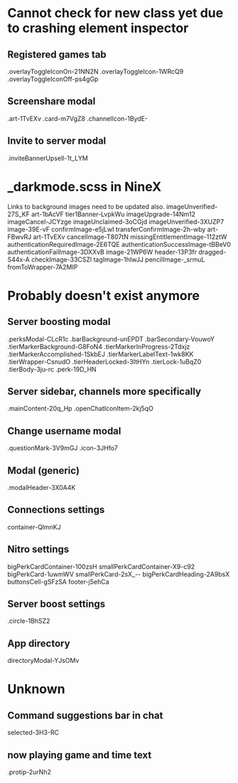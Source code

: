 # Cannot check for new class yet due to crashing element inspector
## Registered games tab
.overlayToggleIconOn-21NN2N
.overlayToggleIcon-1WRcQ9
.overlayToggleIconOff-ps4gGp
## Screenshare modal
.art-1TvEXv
.card-m7VgZ8
.channelIcon-1BydE-
## Invite to server modal
.inviteBannerUpsell-1t_LYM

# _darkmode.scss in NineX
Links to background images need to be updated also.
imageUnverified-27S_KF
art-1bAcVF
tier1Banner-LvpkWu
imageUpgrade-14Nm12
imageCancel-JCYzge
imageUnclaimed-3oCGjd
imageUnverified-3XUZP7
image-39E-vF
confirmImage-e5jLwI
transferConfirmImage-2h-wby
art-FBwvRJ
art-1TvEXv
cancelImage-T807tN
missingEntitlementImage-112ztW
authenticationRequiredImage-2E6TQE
authenticationSuccessImage-tBBeV0
authenticationFailImage-3DXXvB
image-21WP6W
header-13P3fr
dragged-S44x-A
checkImage-33CSZl
tagImage-1hIwJJ
pencilImage-_srmuL
fromToWrapper-7A2MIP

# Probably doesn't exist anymore
## Server boosting modal
.perksModal-CLcR1c
.barBackground-unEPDT
.barSecondary-VouwoY
.tierMarkerBackground-G8FoN4
.tierMarkerInProgress-2Tdxjz
.tierMarkerAccomplished-1SkbEJ
.tierMarkerLabelText-1wk8KK
.tierWrapper-CsnudO
.tierHeaderLocked-3ItHYn
.tierLock-1uBqZ0
.tierBody-3ju-rc
.perk-19D_HN
## Server sidebar, channels more specifically
.mainContent-20q_Hp
.openChatIconItem-2kj5qO
## Change username modal
.questionMark-3V9mGJ
.icon-3JHfo7
## Modal (generic)
.modalHeader-3X0A4K
## Connections settings
container-QlmnKJ
## Nitro settings
bigPerkCardContainer-100zsH
smallPerkCardContainer-X9-c92
bigPerkCard-1uwmWV
smallPerkCard-2sX_--
bigPerkCardHeading-2A9bsX
buttonsCell-gSFzSA
footer-j5ehCa
## Server boost settings
.circle-1BhSZ2
## App directory
directoryModal-YJsOMv

# Unknown
## Command suggestions bar in chat
selected-3H3-RC
## now playing game and time text
.protip-2urNh2

